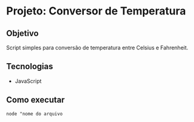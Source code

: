 # Projeto: Conversor de Temperatura

## Objetivo
Script simples para conversão de temperatura entre Celsius e Fahrenheit.

## Tecnologias
- JavaScript

## Como executar
`node "nome do arquivo`
